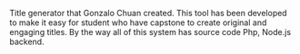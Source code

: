 Title generator that Gonzalo Chuan created. This tool has been developed to make it easy for student who have capstone to create original and engaging titles. By the way all of this system has source code Php, Node.js backend.
